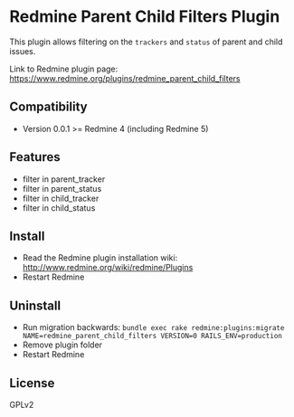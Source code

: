# Redmine Parent Child Filters Plugin

This plugin allows filtering on the `trackers` and `status` of parent and child issues.

Link to Redmine plugin page: https://www.redmine.org/plugins/redmine_parent_child_filters

## Compatibility

* Version 0.0.1 >= Redmine 4 (including Redmine 5)

## Features

* filter in parent_tracker
* filter in parent_status
* filter in child_tracker
* filter in child_status

## Install

* Read the Redmine plugin installation wiki: http://www.redmine.org/wiki/redmine/Plugins
* Restart Redmine

## Uninstall

* Run migration backwards: `bundle exec rake redmine:plugins:migrate NAME=redmine_parent_child_filters VERSION=0 RAILS_ENV=production`
* Remove plugin folder
* Restart Redmine

## License

GPLv2
